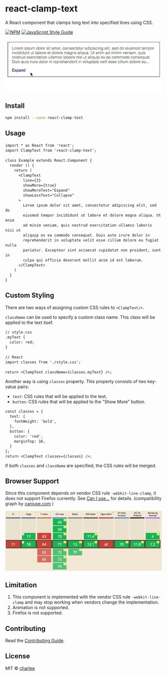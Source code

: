 # react-clamp-text

A React component that clamps long text into specified lines using CSS.

[![NPM](https://img.shields.io/npm/v/react-clamp-text.svg)](https://www.npmjs.com/package/react-clamp-text) [![JavaScript Style Guide](https://img.shields.io/badge/code_style-standard-brightgreen.svg)](https://standardjs.com)

![react-clamp-text](assets/react-clamp-text.gif)

## Install

```bash
npm install --save react-clamp-text
```

## Usage

```tsx
import * as React from 'react';
import ClampText from 'react-clamp-text';

class Example extends React.Component {
  render () {
    return (
      <ClampText
        line={3}
        showMore={true}
        showMoreText="Expand"
        showLessText="Collapse"
      >
        Lorem ipsum dolor sit amet, consectetur adipiscing elit, sed do
        eiusmod tempor incididunt ut labore et dolore magna aliqua. Ut enim
        ad minim veniam, quis nostrud exercitation ullamco laboris nisi ut
        aliquip ex ea commodo consequat. Duis aute irure dolor in
        reprehenderit in voluptate velit esse cillum dolore eu fugiat nulla
        pariatur. Excepteur sint occaecat cupidatat non proident, sunt in
        culpa qui officia deserunt mollit anim id est laborum.
      </ClampText>
    )
  }
}
```

## Custom Styling

There are two ways of assigning custom CSS rules to `<ClampText/>`.

`className` can be used to specify a custom class name. This class will be applied to the text itsef.

```tsx
// style.css
.myText {
  color: red;
}

// React
import classes from './style.css';

return <ClampText className={classes.myText} />;
```

Another way is using `classes` property. This property consists of two key-value pairs:
- `text`: CSS rules that will be applied to the text.
- `button`: CSS rules that will be applied to the "Show More" button.

```tsx
const classes = {
  text: {
    fontWeight: 'bold',
  },
  button: {
    color: 'red',
    marginTop: 16,
  }
};
return <ClampText classes={classes} />;
```

If both `classes` and `className` are specified, the CSS rules will be merged.

## Browser Support

Since this component depends on vendor CSS rule `-webkit-line-clamp`, it does not support Firefox currently. See [Can I use...](https://caniuse.com/#search=line-clamp) for details. (compatibility graph by [caniuse.com](https://caniuse.com/) )

![Browser Support](assets/caniuse-line-clamp.png)

## Limitation

1. This component is implemented with the vendor CSS rule `-webkit-line-clamp` and may stop working when vendors change the implementation.
2. Animation is not supported.
3. Firefox is not supported.

## Contributing

Read the [Contributing Guide](CONTRIBUTE.md).

## License

MIT © [charlee](https://github.com/charlee)
